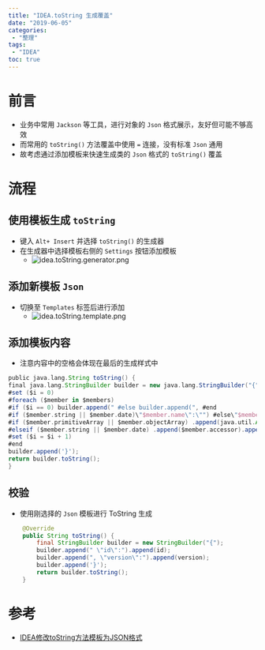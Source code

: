 ```yaml
---
title: "IDEA.toString 生成覆盖"
date: "2019-06-05"
categories:
 - "整理"
tags:
 - "IDEA"
toc: true
---
```



# 前言
- 业务中常用 `Jackson` 等工具，进行对象的 `Json` 格式展示，友好但可能不够高效
- 而常用的 `toString()` 方法覆盖中使用 `=` 连接，没有标准 `Json` 通用
- 故考虑通过添加模板来快速生成类的 `Json` 格式的 `toString()` 覆盖

# 流程
## 使用模板生成 `toString` 
- 键入 `Alt+ Insert` 并选择 `toString()` 的生成器
- 在生成器中选择模板右侧的 `Settings` 按钮添加模板
    - ![idea.toString.generator.png](http://doc.yqjdcyy.com/608d057a-3d84-417b-b2b8-e2774a11f09e.png)

## 添加新模板 `Json`
- 切换至 `Templates` 标签后进行添加
    - ![idea.toString.template.png](http://doc.yqjdcyy.com/529dc539-6eb6-4da5-9ac5-e50174b8d98d.png)

## 添加模板内容
- 注意内容中的空格会体现在最后的生成样式中
```groovy
public java.lang.String toString() {
final java.lang.StringBuilder builder = new java.lang.StringBuilder("{");
#set ($i = 0)
#foreach ($member in $members)
#if ($i == 0) builder.append(" #else builder.append(", #end
#if ($member.string || $member.date)\"$member.name\":\"") #else\"$member.name\":") #end
#if ($member.primitiveArray || $member.objectArray) .append(java.util.Arrays.toString($member.name));
#elseif ($member.string || $member.date) .append($member.accessor).append('\"'); #else.append($member.accessor);#end
#set ($i = $i + 1)
#end
builder.append('}');
return builder.toString();
}
```

## 校验
- 使用刚选择的 `Json` 模板进行 ToString 生成

```java
    @Override
    public String toString() {
        final StringBuilder builder = new StringBuilder("{");
        builder.append(" \"id\":").append(id);
        builder.append(", \"version\":").append(version);
        builder.append('}');
        return builder.toString();
    }
```


# 参考
- [IDEA修改toString方法模板为JSON格式](https://blog.csdn.net/MasonQAQ/article/details/77975030)